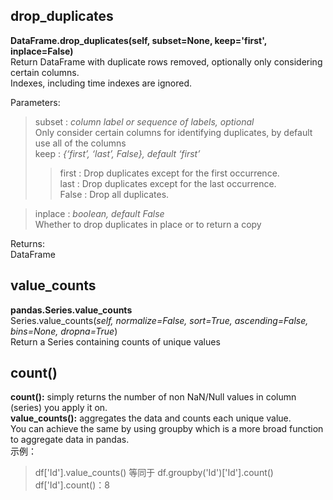 ## drop_duplicates
**DataFrame.drop_duplicates(self, subset=None, keep='first', inplace=False)**  
Return DataFrame with duplicate rows removed, optionally only considering certain columns.   
Indexes, including time indexes are ignored.

Parameters:	  
> subset : *column label or sequence of labels, optional*    
Only consider certain columns for identifying duplicates, by default use all of the columns  
keep : *{‘first’, ‘last’, False}, default ‘first’*  
>>  first : Drop duplicates except for the first occurrence.  
last : Drop duplicates except for the last occurrence.  
False : Drop all duplicates.  

> inplace : *boolean, default False*  
Whether to drop duplicates in place or to return a copy  

Returns:	
DataFrame

## value_counts
**pandas.Series.value_counts**  
Series.value_counts(*self, normalize=False, sort=True, ascending=False, bins=None, dropna=True*)  
Return a Series containing counts of unique values
## count()
**count():** simply returns the number of non NaN/Null values in column (series) you apply it on.  
**value_counts():** aggregates the data and counts each unique value.   
You can achieve the same by using groupby which is a more broad function to aggregate data in pandas.  
示例：  
> df['Id'].value_counts() 等同于 df.groupby('Id')['Id'].count()  
df['Id'].count()：8
